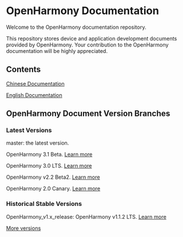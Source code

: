 # OpenHarmony Documentation

Welcome to the OpenHarmony documentation repository.

This repository stores device and application development documents provided by OpenHarmony. Your contribution to the OpenHarmony documentation will be highly appreciated.

## Contents

[Chinese Documentation](zh-cn/readme.md)

[English Documentation](en/readme.md)

## OpenHarmony Document Version Branches

### Latest Versions

master: the latest version.

OpenHarmony 3.1 Beta. [Learn more](en/release-notes/OpenHarmony-v3.1-beta.md)

OpenHarmony 3.0 LTS. [Learn more](en/release-notes/OpenHarmony-v3.0-LTS.md)

OpenHarmony v2.2 Beta2. [Learn more](en/release-notes/OpenHarmony-v2.2-beta2.md)

OpenHarmony 2.0 Canary. [Learn more](en/release-notes/openharmony-2-0-canary.md)

### Historical Stable Versions

OpenHarmony_v1.x_release: OpenHarmony v1.1.2 LTS. [Learn more](en/release-notes/OpenHarmony-v1.1.2-LTS.md)

[More versions](en/release-notes/)
